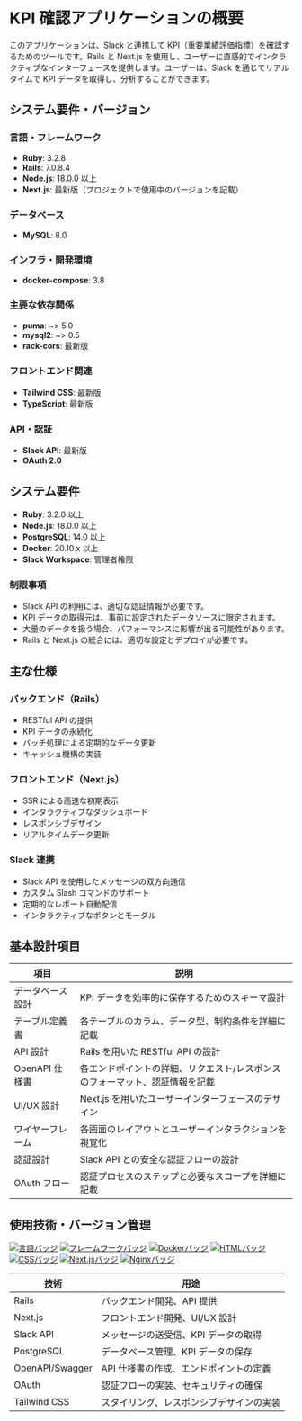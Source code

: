 # KPI 確認アプリケーションの概要

このアプリケーションは、Slack と連携して KPI（重要業績評価指標）を確認するためのツールです。Rails と Next.js を使用し、ユーザーに直感的でインタラクティブなインターフェースを提供します。ユーザーは、Slack を通じてリアルタイムで KPI データを取得し、分析することができます。

## システム要件・バージョン

### 言語・フレームワーク

- **Ruby**: 3.2.8
- **Rails**: 7.0.8.4
- **Node.js**: 18.0.0 以上
- **Next.js**: 最新版（プロジェクトで使用中のバージョンを記載）

### データベース

- **MySQL**: 8.0

### インフラ・開発環境

- **docker-compose**: 3.8

### 主要な依存関係

- **puma**: ~> 5.0
- **mysql2**: ~> 0.5
- **rack-cors**: 最新版

### フロントエンド関連

- **Tailwind CSS**: 最新版
- **TypeScript**: 最新版

### API・認証

- **Slack API**: 最新版
- **OAuth 2.0**

## システム要件

- **Ruby**: 3.2.0 以上
- **Node.js**: 18.0.0 以上
- **PostgreSQL**: 14.0 以上
- **Docker**: 20.10.x 以上
- **Slack Workspace**: 管理者権限

### 制限事項

- Slack API の利用には、適切な認証情報が必要です。
- KPI データの取得元は、事前に設定されたデータソースに限定されます。
- 大量のデータを扱う場合、パフォーマンスに影響が出る可能性があります。
- Rails と Next.js の統合には、適切な設定とデプロイが必要です。

## 主な仕様

### バックエンド（Rails）

- RESTful API の提供
- KPI データの永続化
- バッチ処理による定期的なデータ更新
- キャッシュ機構の実装

### フロントエンド（Next.js）

- SSR による高速な初期表示
- インタラクティブなダッシュボード
- レスポンシブデザイン
- リアルタイムデータ更新

### Slack 連携

- Slack API を使用したメッセージの双方向通信
- カスタム Slash コマンドのサポート
- 定期的なレポート自動配信
- インタラクティブなボタンとモーダル

## 基本設計項目

| 項目             | 説明                                                                        |
| ---------------- | --------------------------------------------------------------------------- |
| データベース設計 | KPI データを効率的に保存するためのスキーマ設計                              |
| テーブル定義書   | 各テーブルのカラム、データ型、制約条件を詳細に記載                          |
| API 設計         | Rails を用いた RESTful API の設計                                           |
| OpenAPI 仕様書   | 各エンドポイントの詳細、リクエスト/レスポンスのフォーマット、認証情報を記載 |
| UI/UX 設計       | Next.js を用いたユーザーインターフェースのデザイン                          |
| ワイヤーフレーム | 各画面のレイアウトとユーザーインタラクションを視覚化                        |
| 認証設計         | Slack API との安全な認証フローの設計                                        |
| OAuth フロー     | 認証プロセスのステップと必要なスコープを詳細に記載                          |

## 使用技術・バージョン管理

[![言語バッジ](https://img.shields.io/badge/-Ruby-CC342D.svg?logo=ruby&style=flat-square&logoColor=white)](https://www.ruby-lang.org/)
[![フレームワークバッジ](https://img.shields.io/badge/-Ruby%20on%20Rails-CC0000.svg?logo=ruby-on-rails&style=flat-square&logoColor=white)](https://rubyonrails.org/)
[![Dockerバッジ](https://img.shields.io/badge/-Docker-2496ED.svg?logo=docker&style=flat-square&logoColor=white)](https://www.docker.com/)
[![HTMLバッジ](https://img.shields.io/badge/-HTML5-E34F26.svg?logo=html5&style=flat-square&logoColor=white)](https://developer.mozilla.org/en-US/docs/Web/Guide/HTML)
[![CSSバッジ](https://img.shields.io/badge/-CSS3-1572B6.svg?logo=css3&style=flat-square&logoColor=white)](https://developer.mozilla.org/en-US/docs/Web/CSS)
[![Next.jsバッジ](https://img.shields.io/badge/-Next.js-000000.svg?logo=next.js&style=flat-square&logoColor=white)](https://nextjs.org/)
[![Nginxバッジ](https://img.shields.io/badge/-Nginx-009639.svg?logo=nginx&style=flat-square&logoColor=white)](https://www.nginx.com/)

| 技術            | 用途                                     |
| --------------- | ---------------------------------------- |
| Rails           | バックエンド開発、API 提供               |
| Next.js         | フロントエンド開発、UI/UX 設計           |
| Slack API       | メッセージの送受信、KPI データの取得     |
| PostgreSQL      | データベース管理、KPI データの保存       |
| OpenAPI/Swagger | API 仕様書の作成、エンドポイントの定義   |
| OAuth           | 認証フローの実装、セキュリティの確保     |
| Tailwind CSS    | スタイリング、レスポンシブデザインの実装 |
